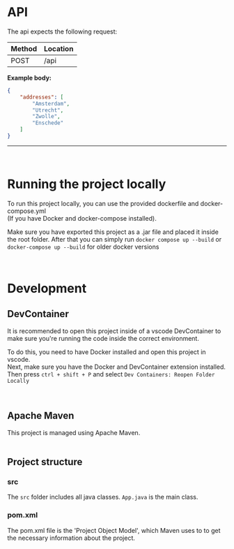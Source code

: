 # API
The api expects the following request:

| Method | Location | 
| ------ | -------- | 
| POST   | /api     | 

<b>Example body:</b>
```json
{
    "addresses": [
        "Amsterdam", 
        "Utrecht", 
        "Zwolle", 
        "Enschede"
    ]
}
```

---

<br>

# Running the project locally
To run this project locally, you can use the provided dockerfile and docker-compose.yml <br>
(If you have Docker and docker-compose installed). <br>

Make sure you have exported this project as a .jar file and placed it inside the root folder.
After that you can simply run `docker compose up --build` or `docker-compose up --build` for older docker versions


<br>

# Development

## DevContainer
It is recommended to open this project inside of a vscode DevContainer to make sure you're running the code inside the correct environment. <br>

To do this, you need to have Docker installed and open this project in vscode. <br>
Next, make sure you have the Docker and DevContainer extension installed. <br>
Then press `ctrl + shift + P` and select `Dev Containers: Reopen Folder Locally`

<br>

## Apache Maven
This project is managed using Apache Maven. <br>
<br>

## Project structure

### src
The `src` folder includes all java classes. `App.java` is the main class. <br>

### pom.xml
The pom.xml file is the 'Project Object Model', which Maven uses to to get the necessary information about the project. <br>
